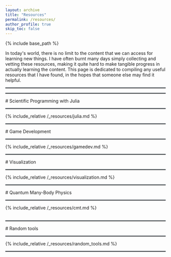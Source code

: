 ```yaml
---
layout: archive
title: "Resources"
permalink: /resources/
author_profile: true
skip_toc: false
---
```


{% include base_path %}

In today's world, there is no limit to the content that we can access for learning new things. I have often burnt many
days simply collecting and vetting these resources, making it quite hard to make tangible progress in actually learning
the content. This page is dedicated to compiling any useful resources that I have found, in the hopes that someone else
may find it helpful.

<link rel="stylesheet" href="http://yandex.st/highlightjs/6.2/styles/googlecode.min.css">

<script src="http://code.jquery.com/jquery-1.7.2.min.js"></script>
<script src="http://yandex.st/highlightjs/6.2/highlight.min.js"></script>

<script>hljs.initHighlightingOnLoad();</script>
<script type="text/javascript">
    $(document).ready(function () {
        $("h1, h2").each(function (i, item) {
            if ($(this).text() != "Resources")
            {
                var tag = $(item).get(0).localName;
                $(item).attr("id", "section" + i);
                $("#category").append('<a class="new' + tag + '" href="#section' + i + '">' + $(this).text() + '</a></br>');
                $(".newh2").css("margin-left", 20);
            }
        });
    });

</script>

<hr style="text-align:left;margin-left:0;border-top:2px solid #6b7278"> 
<div id="category"></div>
<hr style="text-align:left;margin-left:0;border-top:2px solid #6b7278"> 
# Scientific Programming with Julia
<hr style="text-align:left;margin-left:0;border-top:2px solid #6b7278"> 

{% include_relative /_resources/julia.md %}
<br>

<hr style="text-align:left;margin-left:0;border-top:2px solid #6b7278"> 
# Game Development
<hr style="text-align:left;margin-left:0;border-top:2px solid #6b7278"> 

{% include_relative /_resources/gamedev.md %}
<br>

<hr style="text-align:left;margin-left:0;border-top:2px solid #6b7278"> 
# Visualization
<hr style="text-align:left;margin-left:0;border-top:2px solid #6b7278"> 

{% include_relative /_resources/visualization.md %}
<br>

<hr style="text-align:left;margin-left:0;border-top:2px solid #6b7278"> 
# Quantum Many-Body Physics
<hr style="text-align:left;margin-left:0;border-top:2px solid #6b7278"> 

{% include_relative /_resources/cmt.md %}
<br>
<br>

<hr style="text-align:left;margin-left:0;border-top:2px solid #6b7278"> 
# Random tools
<hr style="text-align:left;margin-left:0;border-top:2px solid #6b7278"> 

{% include_relative /_resources/random_tools.md %}
<hr style="text-align:left;margin-left:0;border-top:2px solid #6b7278"> 

<!-- <ul>
    {% for post in site.resources %}
    <li>{% include archive-single.html %}</li>
    {% endfor %}
</ul> -->